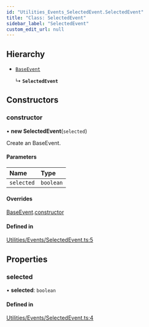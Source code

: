 ```yaml
---
id: "Utilities_Events_SelectedEvent.SelectedEvent"
title: "Class: SelectedEvent"
sidebar_label: "SelectedEvent"
custom_edit_url: null
---
```




## Hierarchy

- [`BaseEvent`](../Utilities_BaseEvent.BaseEvent)

  ↳ **`SelectedEvent`**

## Constructors

### constructor

• **new SelectedEvent**(`selected`)

Create an BaseEvent.

#### Parameters

| Name | Type |
| :------ | :------ |
| `selected` | `boolean` |

#### Overrides

[BaseEvent](../Utilities_BaseEvent.BaseEvent).[constructor](../Utilities_BaseEvent.BaseEvent#constructor)

#### Defined in

[Utilities/Events/SelectedEvent.ts:5](https://github.com/ZeaInc/zea-engine/blob/9ada8c18/src/Utilities/Events/SelectedEvent.ts#L5)

## Properties

### selected

• **selected**: `boolean`

#### Defined in

[Utilities/Events/SelectedEvent.ts:4](https://github.com/ZeaInc/zea-engine/blob/9ada8c18/src/Utilities/Events/SelectedEvent.ts#L4)

